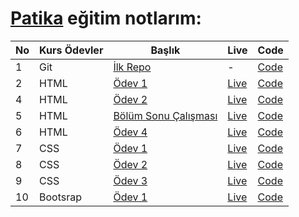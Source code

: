 # [Patika](https://app.patika.dev/paths) eğitim notlarım:

| No  | Kurs Ödevler | Başlık                                                                  | Live                                                         | Code                                                                    |
| --- | ------------ | ----------------------------------------------------------------------- | ------------------------------------------------------------ | ----------------------------------------------------------------------- |
| 1   | Git          | [İlk Repo](https://app.patika.dev/courses/git/odev1)                    | -                                                            | [Code](https://github.com/ulascan54/patika-edu/tree/main/homework-1)    |
| 2   | HTML         | [Ödev 1](https://app.patika.dev/courses/html/odev1)                     | [Live](https://ulascan54.github.io/patika-edu/html/hw-1/)    | [Code](https://github.com/ulascan54/patika-edu/tree/main/html/hw-1)     |
| 4   | HTML         | [Ödev 2](https://app.patika.dev/courses/html/odev2)                     | [Live](https://ulascan54.github.io/patika-edu/html/hw-2/)    | [Code](https://github.com/ulascan54/patika-edu/tree/main/html/hw-2)     |
| 5   | HTML         | [Bölüm Sonu Çalışması](https://app.patika.dev/courses/html/bolum-sonu2) | [Live](https://ulascan54.github.io/patika-edu/html/hw-3/)    | [Code](https://github.com/ulascan54/patika-edu/tree/main/html/hw-3)     |
| 6   | HTML         | [Ödev 4](https://app.patika.dev/courses/html/odev3)                     | [Live](https://ulascan54.github.io/patika-edu/html/hw-4/)    | [Code](https://github.com/ulascan54/patika-edu/tree/main/html/hw-4)     |
| 7   | CSS          | [Ödev 1](https://app.patika.dev/courses/css/odev1)                      | [Live](https://ulascan54.github.io/patika-edu/css/1-hw/)     | [Code](https://github.com/ulascan54/patika-edu/tree/main/css/1-hw)      |
| 8   | CSS          | [Ödev 2](https://app.patika.dev/courses/css/odev2)                      | [Live](https://ulascan54.github.io/patika-edu/css/2-hw/)     | [Code](https://github.com/ulascan54/patika-edu/tree/main/css/2-hw)      |
| 9   | CSS          | [Ödev 3](https://app.patika.dev/courses/css/odev3)                      | [Live](https://ulascan54.github.io/patika-edu/css/3-hw/)     | [Code](https://github.com/ulascan54/patika-edu/tree/main/css/3-hw)      |
| 10  | Bootsrap     | [Ödev 1](https://app.patika.dev/courses/bootstrap/odev1)                | [Live](https://ulascan54.github.io/patika-edu/bootsrap/hw-1) | [Code](https://github.com/ulascan54/patika-edu/tree/main/bootsrap/hw-1) |
